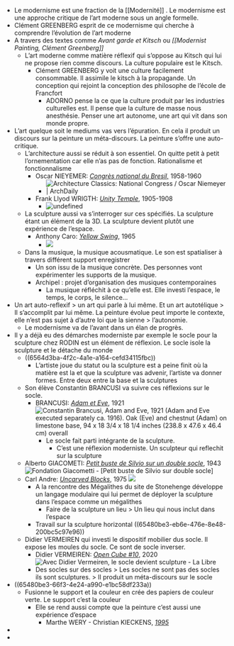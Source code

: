 - Le modernisme est une fraction de la [[Modernité]] . Le modernisme est une approche critique de l’art moderne sous un angle formelle.
- Clément GREENBERG esprit de ce modernisme qui cherche à comprendre l’évolution de l’art moderne
- A travers des textes comme *Avant garde et Kitsch* ou  *[[Modernist Painting, Clément Greenberg]]*
	- L’art moderne comme matière réflexif qui s’oppose au Kitsch qui lui ne propose rien comme discours. La culture populaire est le Kitsch.
		- Clément GREENBERG y voit une culture facilement consommable. Il assimile le kitsch à la propagande. Un conception qui rejoint la conception des philosophe de l’école de Francfort
			- ADORNO pense la ce que la culture produit par les industries culturelles est. Il pense que la culture de masse nous anesthésie. Penser une art autonome, une art qui vit dans son monde propre.
- L’art quelque soit le mediums vas vers l’épuration. En cela il produit un discours sur la peinture un méta-discours. La peinture s’offre une auto-critique.
	- L’architecture aussi se réduit à son essentiel. On quitte petit à petit l’ornementation car elle n’as pas de fonction. Rationalisme et fonctionnalisme
		- Oscar NIEYEMER: [*Congrès national du Bresil,*](https://www.archdaily.com/773568/ad-classics-national-congress-oscar-niemeyer) 1958-1960
			- ![Architecture Classics: National Congress / Oscar Niemeyer | ArchDaily](https://images.adsttc.com/media/images/55f9/ba65/e58e/cec1/f800/035e/large_jpg/Filipe_Frazao__Shutterstock.com.jpg?1442429518)
		- Frank Llyod WRIGTH: [*Unity Temple*](https://en.wikipedia.org/wiki/Unity_Temple), 1905-1908
			- ![undefined](https://upload.wikimedia.org/wikipedia/commons/thumb/4/41/Oak_Park_Il_Unity_Temple8.jpg/1024px-Oak_Park_Il_Unity_Temple8.jpg)
	- La sculpture aussi va s’interroger sur ces spécifiés. La sculpture étant un élément de la 3D. La sculpture devient plutôt une expérience de l’espace.
		- Anthony Caro: [*Yellow Swing*](https://www.tate.org.uk/art/artworks/caro-yellow-swing-t00799), 1965
			- ![](https://media.tate.org.uk/art/images/work/T/T00/T00799_10.jpg)
	- Dans la musique, la musique acousmatique. Le son est spatialiser à travers différent support enregistrer
		- Un son issu de la musique concrète. Des personnes vont expérimenter les supports de la musique.
		- Archipel : projet d’organisation des musiques contemporaines
			- La musique réfléchit à ce qu’elle est. Elle investi l’espace, le temps, le corps, le silence...
- Un art auto-reflexif > un art qui parle à lui même. Et un art autotélique > Il s’accomplit par lui même. La peinture évolue peut importe le contexte, elle n’est pas sujet à d’autre loi que la sienne > l’autonomie.
	- Le modernisme va de l’avant dans un élan de progrès.
- Il y a déjà eu des démarches moderniste par exemple le socle pour la sculpture chez RODIN est un élément de réflexion. Le socle isole la sculpture et le détache du monde
	- ((6564d3ba-4f2c-4a1e-a164-cefd34115fbc))
		- L’artiste joue du statut ou la sculpture est a peine finit où la matière est la et que la sculpture vas advenir, l’artiste va donner formes. Entre deux entre la base et la sculptures
	- Son élève Constantin BRANCUSI va suivre ces réflexions sur le socle.
		- BRANCUSI: [*Adam et Eve*](https://www.guggenheim.org/artwork/663), 1921 ![Constantin Brancusi, Adam and Eve, 1921 (Adam and Eve executed separately ca. 1916). Oak (Eve) and chestnut (Adam) on limestone base, 94 x 18 3/4 x 18 1/4 inches (238.8 x 47.6 x 46.4 cm) overall](https://www.guggenheim.org/wp-content/uploads/1921/01/53.1329_ph_web-1.jpg)
			- Le socle fait parti intégrante de la sculpture.
				- C’est une réflexion moderniste. Un sculpteur qui reflechit sur la sculpture
	- Alberto GIACOMETI: [*Petit buste de Silvio sur un double socle*](https://www.fondation-giacometti.fr/fr/database/163677/petit-buste-de-silvio-sur-double-socle), 1943 ![Fondation Giacometti - [Petit buste de Silvio sur double socle]](https://www.fondation-giacometti.fr/images/168511_01.jpg)
	- Carl Andre: [*Uncarved Blocks*](https://sammlung.kunstmuseum.de/artwork/uncarved-blocks-vancouver-1975/), 1975 ![](https://sammlung.kunstmuseum.de/cms/wp-content/uploads/2020/05/Andre-UncarvedBlocks-5-Detail-B1920pix-72dpi5-1024x651.jpg)
		- A la rencontre des Mégalithes du site de Stonehenge développe un langage modulaire qui lui permet de déployer la sculpture dans l’espace comme un mégalithes
			- Faire de la sculpture un lieu > Un lieu qui nous inclut dans l’espace
		- Travail sur la sculpture horizontal ((65480be3-eb6e-476e-8e48-200bc5c97e96))
	- Didier VERMEIREN qui investi le dispositif mobilier dus socle. Il expose les moules du socle. Ce sont de socle inverser.
		- Didier VERMEIREN: [*Open Cube #10*](https://www.lalibre.be/culture/arts/2022/09/09/avec-didier-vermeiren-le-socle-devient-sculpture-H5DZNDCH4JG2BN5OYIHNPJUGEI/), 2020 ![Avec Didier Vermeiren, le socle devient sculpture - La Libre](https://cloudfront-eu-central-1.images.arcpublishing.com/ipmgroup/M4PPJPY4QJEZJD35ZLZNMMFI2Y.jpg)
		- Des socles sur des socles > Les socles ne sont pas des socles ils sont sculptures. > Il produit un méta-discours sur le socle
- ((65480be3-66f3-4e24-a990-e1bc58df233a))
	- Fusionne le support et la couleur en crée des papiers de couleur verte. Le support c’est la couleur
		- Elle se rend aussi compte que la peinture c’est aussi une expérience d’espace
			- Marthe WERY - Christian KIECKENS, [*1995*](https://cac-synagoguedelme.org/exhibitions/25-)
-
-